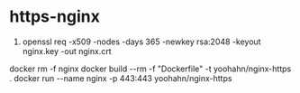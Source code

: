 # https-nginx

1) openssl req -x509 -nodes -days 365 -newkey rsa:2048 -keyout nginx.key -out nginx.crt

docker rm -f nginx
docker build --rm -f "Dockerfile" -t yoohahn/nginx-https .
docker run --name nginx -p 443:443 yoohahn/nginx-https
